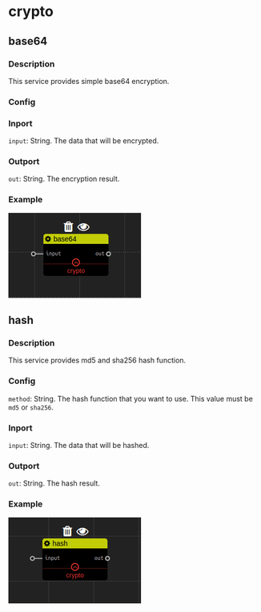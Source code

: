 crypto
================
## base64

### Description 

This service provides simple base64 encryption. 

### Config

### Inport

`input`: String. The data that will be encrypted.

### Outport

`out`: String. The encryption result.

### Example

![](./pic/base64.png)

## hash

### Description

This service provides md5 and sha256 hash function.

### Config

`method`: String. The hash function that you want to use. This value must be `md5` or `sha256`.

### Inport

`input`: String. The data that will be hashed. 

### Outport

`out`: String. The hash result.

### Example

![](./pic/hash.png)
